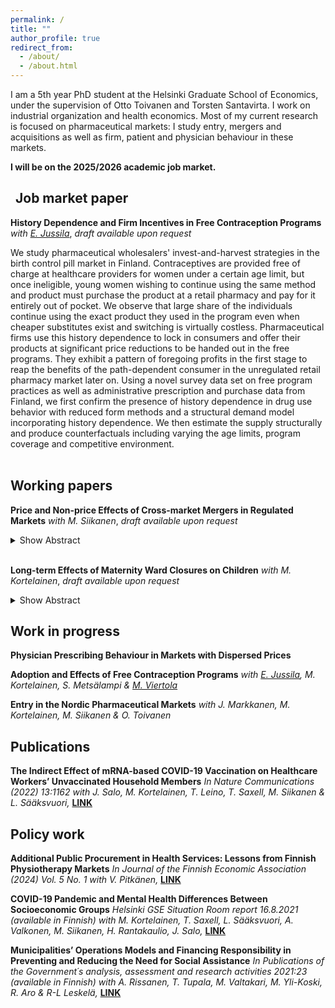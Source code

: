 ```yaml
---
permalink: /
title: ""
author_profile: true
redirect_from: 
  - /about/
  - /about.html
---
```


I am a 5th year PhD student at the Helsinki Graduate School of Economics, under the supervision of Otto Toivanen and Torsten Santavirta. I work on industrial organization and health economics. Most of my current research is focused on pharmaceutical markets: I study entry, mergers and acquisitions as well as firm, patient and physician behaviour in these markets.

**I will be on the 2025/2026 academic job market.**

## <i class="fas fa-capsules" style="margin-right: 8px;"></i> Job market paper <i class="fas fa-capsules" style="margin-left: 8px;"></i>

**History Dependence and Firm Incentives in Free Contraception Programs** *with [E. Jussila](https://elinajussila.github.io/)*, *draft available upon request*


We study pharmaceutical wholesalers' invest-and-harvest strategies in the birth control pill market in Finland. Contraceptives are provided free of charge at healthcare providers for women under a certain age limit, but once ineligible, young women wishing to continue using the same method and product must purchase the product at a retail pharmacy and pay for it entirely out of pocket. We observe that large share of the individuals continue using the exact product they used in the program even when cheaper substitutes exist and switching is virtually costless. Pharmaceutical firms use this history dependence to lock in consumers and offer their products at significant price reductions to be handed out in the free programs. They exhibit a pattern of foregoing profits in the first stage to reap the benefits of the path-dependent consumer in the unregulated retail pharmacy market later on. Using a novel survey data set on free program practices as well as administrative prescription and purchase data from Finland, we first confirm the presence of history dependence in drug use behavior with reduced form methods and a structural demand model incorporating history dependence. We then estimate the supply structurally and produce counterfactuals including varying the age limits, program coverage and competitive environment.
<br><br>

## Working papers

**Price and Non-price Effects of Cross-market Mergers in Regulated Markets** *with M. Siikanen*, *draft available upon request*
<details>
  <summary>Show Abstract</summary>
We study how cross-market mergers affect price and non-price outcomes in two Nordic countries, Finland and Sweden, that have differing regulatory environments. Cross-market mergers entail the merging of two firms that compete in different active ingredient markets, that are used to treat the same illnesses. The customers can therefore be seen as common, even though the markets are separate. We use product-level price and quantity data from the two countries and analyze the effects of the mergers on expenditure, prices, sales and assortment, analyzing the differences in net, target firm and rival firm effects using differences-in-differences. We find that in the stricter regulatory environment of Sweden expenditure and prices decrease significantly, whereas sales stay relatively constant. The increase stems from an increasing number of products available. In Finland, where the regulation is laxer, prices increase and the assortment shrinks. Expenditure decreases non-significantly, as do sales. The paper offers novel insights into the joint effects of market regulation and mergers, a topic previously understudied.
</details>
<br>


**Long-term Effects of Maternity Ward Closures on Children** *with M. Kortelainen*, *draft available upon request*
<details>
  <summary>Show Abstract</summary>
  It is widely known that early-life health interventions can affect long-term outcomes later in life. This paper studies how the closures of maternity wards affect short-term health outcomes as well as educational and labour market outcomes of children in their adulthood using a quasi-experimental research design and nationwide administrative data sets from Finland. Using difference-in-differences approach that allows for heterogeneous treatment effects in a staggered design, we find significant improvements in perinatal child health outcomes in the short run. In the long run, we find significant positive effects of closures on upper secondary educational attainment as well as employment and earnings. The paper contributes to a previously understudied topic on the effect of specialized healthcare unit closures on short-term health outcomes and long-term educational and labour market outcomes of children in the modern context.
</details>



## Work in progress


**Physician Prescribing Behaviour in Markets with Dispersed Prices**

**Adoption and Effects of Free Contraception Programs** *with [E. Jussila](https://elinajussila.github.io/), M. Kortelainen, S. Metsälampi & [M. Viertola](https://viertolam.github.io/)*

**Entry in the Nordic Pharmaceutical Markets** *with J. Markkanen, M. Kortelainen, M. Siikanen & O. Toivanen*


## Publications
**The Indirect Effect of mRNA-based COVID-19 Vaccination on Healthcare Workers’ Unvaccinated Household Members**
*In Nature Communications (2022) 13:1162 with J. Salo, M. Kortelainen, T. Leino, T. Saxell, M. Siikanen & L. Sääksvuori,* **[LINK](https://www.nature.com/articles/s41467-022-28825-4)**

## Policy work
**Additional Public Procurement in Health Services: Lessons from Finnish Physiotherapy Markets**
*In Journal of the Finnish Economic Association (2024) Vol. 5 No. 1 with V. Pitkänen,* **[LINK](https://journal.fi/jfea/article/view/137938)**

**COVID-19 Pandemic and Mental Health Differences Between Socioeconomic Groups**
*Helsinki GSE Situation Room report 16.8.2021 (available in Finnish) with M. Kortelainen, T. Saxell, L. Sääksvuori, A. Valkonen, M. Siikanen, H. Rantakaulio, J. Salo,* **[LINK](https://web.archive.org/web/20210816084734/https://www.helsinkigse.fi/corona/koronapandemia-ja-mielenterveyserot-eri-sosioekonomisissa-ryhmissa/)**

**Municipalities’ Operations Models and Financing Responsibility in Preventing and Reducing the Need for Social Assistance**
*In Publications of the Government´s analysis, assessment and research activities 2021:23 (available in Finnish) with A. Rissanen, T. Tupala, M. Valtakari, M. Yli-Koski, R. Aro & R-L Leskelä,* **[LINK](https://julkaisut.valtioneuvosto.fi/handle/10024/163025)**
